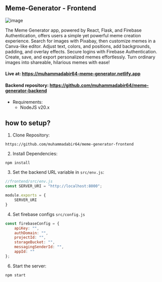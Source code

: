 ## Meme-Generator - Frontend
![image](https://github.com/muhammadabir64/meme-generator-frontend/assets/51321911/d3ac8f97-3386-4a26-93ae-d582f945507e)

The Meme Generator app, powered by React, Flask, and Firebase Authentication, offers users a simple yet powerful meme creation experience. Search for images with Pixabay, then customize memes in a Canva-like editor. Adjust text, colors, and positions, add backgrounds, padding, and overlay effects. Secure logins with Firebase Authentication. Create, save, and export personalized memes effortlessly. Turn ordinary images into shareable, hilarious memes with ease!

#### Live at: https://muhammadabir64-meme-generator.netlify.app
#### Backend repository: https://github.com/muhammadabir64/meme-generator-backend

* Requirements:
  - NodeJS v20.x

## how to setup?
1. Clone Repository:
```
https://github.com/muhammadabir64/meme-generator-frontend
```
2. Install Dependencies:
```
npm install
```
3. Set the backend URL variable in `src/env.js`:
```javascript
//frontend/src/env.js
const SERVER_URI = "http://localhost:8000";

module.exports = {
    SERVER_URI
}
```
4. Set firebase configs `src/config.js`
```javascript
const firebaseConfig = {
    apiKey: "",
    authDomain: "",
    projectId: "",
    storageBucket: "",
    messagingSenderId: "",
    appId: ""
};
```
6. Start the server:
```
npm start
```
